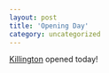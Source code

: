 ```yaml
---
layout: post
title: 'Opening Day'
category: uncategorized
---
```


[Killington](http://www.killington.com/) opened today!
